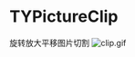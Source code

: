 # TYPictureClip
旋转放大平移图片切割
![clip.gif](https://github.com/taozaizai/TYPictureClip/raw/master/clip.gif)
